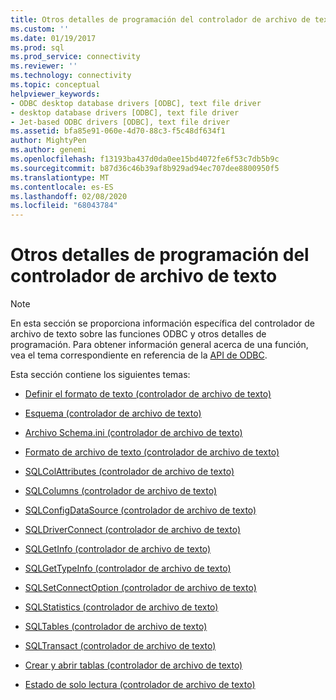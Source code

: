 ```yaml
---
title: Otros detalles de programación del controlador de archivo de texto | Microsoft Docs
ms.custom: ''
ms.date: 01/19/2017
ms.prod: sql
ms.prod_service: connectivity
ms.reviewer: ''
ms.technology: connectivity
ms.topic: conceptual
helpviewer_keywords:
- ODBC desktop database drivers [ODBC], text file driver
- desktop database drivers [ODBC], text file driver
- Jet-based ODBC drivers [ODBC], text file driver
ms.assetid: bfa85e91-060e-4d70-88c3-f5c48df634f1
author: MightyPen
ms.author: genemi
ms.openlocfilehash: f13193ba437d0da0ee15bd4072fe6f53c7db5b9c
ms.sourcegitcommit: b87d36c46b39af8b929ad94ec707dee8800950f5
ms.translationtype: MT
ms.contentlocale: es-ES
ms.lasthandoff: 02/08/2020
ms.locfileid: "68043784"
---
```

# <a name="other-text-file-driver-programming-details"></a>Otros detalles de programación del controlador de archivo de texto
> [!NOTE]  
>  En esta sección se proporciona información específica del controlador de archivo de texto sobre las funciones ODBC y otros detalles de programación. Para obtener información general acerca de una función, vea el tema correspondiente en referencia de la [API de ODBC](../../odbc/reference/syntax/odbc-api-reference.md).  
  
 Esta sección contiene los siguientes temas:  
  
-   [Definir el formato de texto (controlador de archivo de texto)](../../odbc/microsoft/defining-text-format-text-file-driver.md)  
  
-   [Esquema (controlador de archivo de texto)](../../odbc/microsoft/schema-text-file-driver.md)  
  
-   [Archivo Schema.ini (controlador de archivo de texto)](../../odbc/microsoft/schema-ini-file-text-file-driver.md)  
  
-   [Formato de archivo de texto (controlador de archivo de texto)](../../odbc/microsoft/text-file-format-text-file-driver.md)  
  
-   [SQLColAttributes (controlador de archivo de texto)](../../odbc/microsoft/sqlcolattributes-text-file-driver.md)  
  
-   [SQLColumns (controlador de archivo de texto)](../../odbc/microsoft/sqlcolumns-text-file-driver.md)  
  
-   [SQLConfigDataSource (controlador de archivo de texto)](../../odbc/microsoft/sqlconfigdatasource-text-file-driver.md)  
  
-   [SQLDriverConnect (controlador de archivo de texto)](../../odbc/microsoft/sqldriverconnect-text-file-driver.md)  
  
-   [SQLGetInfo (controlador de archivo de texto)](../../odbc/microsoft/sqlgetinfo-text-file-driver.md)  
  
-   [SQLGetTypeInfo (controlador de archivo de texto)](../../odbc/microsoft/sqlgettypeinfo-text-file-driver.md)  
  
-   [SQLSetConnectOption (controlador de archivo de texto)](../../odbc/microsoft/sqlsetconnectoption-text-file-driver.md)  
  
-   [SQLStatistics (controlador de archivo de texto)](../../odbc/microsoft/sqlstatistics-text-file-driver.md)  
  
-   [SQLTables (controlador de archivo de texto)](../../odbc/microsoft/sqltables-text-file-driver.md)  
  
-   [SQLTransact (controlador de archivo de texto)](../../odbc/microsoft/sqltransact-text-file-driver.md)  
  
-   [Crear y abrir tablas (controlador de archivo de texto)](../../odbc/microsoft/creating-and-opening-tables-text-file-driver.md)  
  
-   [Estado de solo lectura (controlador de archivo de texto)](../../odbc/microsoft/read-only-status-text-file-driver.md)
